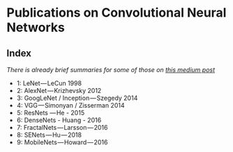 # Publications on Convolutional Neural Networks

## Index

*There is already brief summaries for some of those on [this medium post][medium]*

- 1: LeNet — LeCun 1998 
- 2: AlexNet — Krizhevsky 2012 
- 3: GoogLeNet / Inception — Szegedy 2014
- 4: VGG — Simonyan / Zisserman 2014 
- 5: ResNets — He - 2015
- 6: DenseNets - Huang - 2016 
- 7: FractalNets — Larsson — 2016
- 8: SENets — Hu — 2018 
- 9: MobileNets — Howard — 2016 

[medium]: https://towardsdatascience.com/deep-convolutional-neural-networks-ccf96f830178
[lenet]: http://yann.lecun.com/exdb/publis/pdf/lecun-98.pdf
[alexnet]: http://papers.nips.cc/paper/4824-imagenet-classification-with-deep-convolutional-neural-networks.pdf
[googlenet]: https://arxiv.org/pdf/1409.4842.pdf
[vgg]: https://arxiv.org/pdf/1409.1556v6.pdf
[resnet]: https://arxiv.org/pdf/1512.03385.pdf 
[densenets]: https://arxiv.org/pdf/1608.06993.pdf  
[fractalnets]: https://arxiv.org/pdf/1605.07648.pdf  
[senets]: https://arxiv.org/pdf/1709.01507.pdf  
[mobilenets]: https://arxiv.org/pdf/1704.04861.pdf  
